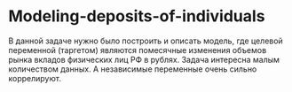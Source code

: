 # Modeling-deposits-of-individuals
В данной задаче нужно было построить и описать модель, где целевой переменной (таргетом) являются помесячные изменения объемов рынка вкладов физических лиц РФ в рублях. Задача интересна малым количеством данных. А независимые переменные очень сильно коррелируют.
